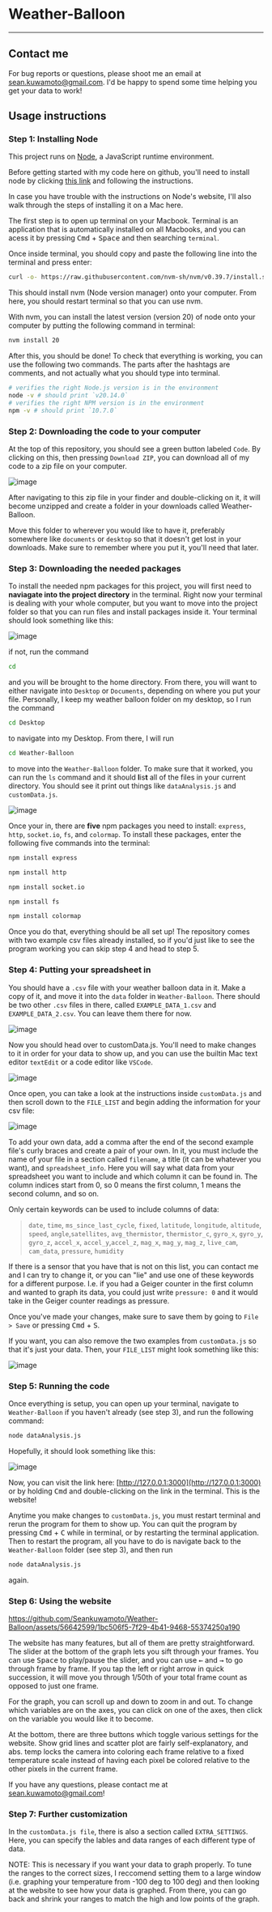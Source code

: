 # Weather-Balloon
---
## Contact me
For bug reports or questions, please shoot me an email at sean.kuwamoto@gmail.com. I'd be happy to spend some time helping you get your data to work!
## Usage instructions

### Step 1: Installing Node
This project runs on [Node](https://nodejs.org/en), a JavaScript runtime environment.

Before getting started with my code here on github, you'll need to install node by clicking [this link](https://nodejs.org/en/download/package-manager) and following the instructions.

In case you have trouble with the instructions on Node's website, I'll also walk through the steps of installing it on a Mac here.

The first step is to open up terminal on your Macbook. Terminal is an application that is automatically installed on all Macbooks, and you can acess it by pressing <kbd>Cmd</kbd> + <kbd>Space</kbd> and then searching `terminal`.

Once inside terminal, you should copy and paste the following line into the terminal and press enter:
```bash
curl -o- https://raw.githubusercontent.com/nvm-sh/nvm/v0.39.7/install.sh | bash
```
This should install nvm (Node version manager) onto your computer. From here, you should restart terminal so that you can use nvm.

With nvm, you can install the latest version (version 20) of node onto your computer by putting the following command in terminal:
```bash
nvm install 20
```

After this, you should be done! To check that everything is working, you can use the following two commands. The parts after the hashtags are comments, and not actually what you should type into terminal.
```bash
# verifies the right Node.js version is in the environment
node -v # should print `v20.14.0`
# verifies the right NPM version is in the environment
npm -v # should print `10.7.0`
```

### Step 2: Downloading the code to your computer
At the top of this repository, you should see a green button labeled `Code`. By clicking on this, then pressing `Download ZIP`, you can download all of my code to a zip file on your computer.

![image](/images/zip.png)

After navigating to this zip file in your finder and double-clicking on it, it will become unzipped and create a folder in your downloads called Weather-Balloon. 

Move this folder to wherever you would like to have it, preferably somewhere like `documents` or `desktop` so that it doesn't get lost in your downloads. Make sure to remember where you put it, you'll need that later.
### Step 3: Downloading the needed packages
To install the needed npm packages for this project, you will first need to **naviagate into the project directory** in the terminal. Right now your terminal is dealing with your whole computer, but you want to move into the project folder so that you can run files and install packages inside it. Your terminal should look something like this:

![image](/images/terminal.png)

if not, run the command
```bash
cd
```
and you will be brought to the home directory. From there, you will want to either navigate into `Desktop` or `Documents`, depending on where you put your file. Personally, I keep my weather balloon folder on my desktop, so I run the command 
```bash
cd Desktop
```
to navigate into my Desktop. From there, I will run
```bash
cd Weather-Balloon
```
to move into the `Weather-Balloon` folder. To make sure that it worked, you can run the `ls` command and it should **l**is**t** all of the files in your current directory. You should see it print out things like `dataAnalysis.js` and `customData.js`.

![image](/images/navigated.png)

Once your in, there are **five** npm packages you need to install: `express`, `http`, `socket.io`, `fs`, and `colormap`. To install these packages, enter the following five commands into the terminal:
```bash
npm install express
```
```bash
npm install http
```
```bash
npm install socket.io
```
```bash
npm install fs
```
```bash
npm install colormap
```
Once you do that, everything should be all set up! The repository comes with two example csv files already installed, so if you'd just like to see the program working you can skip step 4 and head to step 5.
### Step 4: Putting your spreadsheet in
You should have a `.csv` file with your weather balloon data in it. Make a copy of it, and move it into the `data` folder in `Weather-Balloon`. There should be two other `.csv` files in there, called `EXAMPLE_DATA_1.csv` and `EXAMPLE_DATA_2.csv`. You can leave them there for now.

![image](images/customData.png)

Now you should head over to customData.js. You'll need to make changes to it in order for your data to show up, and you can use the builtin Mac text editor `textEdit` or a code editor like `VSCode`.

![image](images/TextEdit.png)

Once open, you can take a look at the instructions inside `customData.js` and then scroll down to the `FILE_LIST` and begin adding the information for your csv file:

![image](images/yourInfo.png)

To add your own data, add a comma after the end of the second example file's curly braces and create a pair of your own. In it, you must include the name of your file in a section called `filename`, a title (it can be whatever you want), and `spreadsheet_info`. Here you will say what data from your spreadsheet you want to include and which column it can be found in. The column indices start from 0, so 0 means the first column, 1 means the second column, and so on. 

Only certain keywords can be used to include columns of data:
> `date`, `time`, `ms_since_last_cycle`, `fixed`, `latitude`, `longitude`, `altitude`, `speed`, `angle`,`satellites`, `avg_thermistor`, `thermistor_c`, `gyro_x`, `gyro_y`, `gyro_z`, `accel_x`, `accel_y`,`accel_z`, `mag_x`, `mag_y`, `mag_z`, `live_cam`, `cam_data`, `pressure`, `humidity`

If there is a sensor that you have that is not on this list, you can contact me and I can try to change it, or you can "lie" and use one of these keywords for a different purpose. I.e. if you had a Geiger counter in the first column and wanted to graph its data, you could just write `pressure: 0` and it would take in the Geiger counter readings as pressure.

Once you've made your changes, make sure to save them by going to `File > Save` or pressing <kbd>Cmd</kbd> + <kbd>S</kbd>.

If you want, you can also remove the two examples from `customData.js` so that it's just your data. Then, your `FILE_LIST` might look something like this:

![image](images/file_list.png)

### Step 5: Running the code
Once everything is setup, you can open up your terminal, navigate to `Weather-Balloon` if you haven't already (see step 3), and run the following command:
```bash
node dataAnalysis.js
```
Hopefully, it should look something like this:

![image](/images/running_the_program.png)

Now, you can visit the link here: [http://127.0.0.1:3000](http://127.0.0.1:3000)
or by holding <kbd>Cmd</kbd> and double-clicking on the link in the terminal. This is the website!

Anytime you make changes to `customData.js`, you must restart terminal and rerun the program for them to show up. You can quit the program by pressing <kbd>Cmd</kbd> + <kbd>C</kbd> while in terminal, or by restarting the terminal application. Then to restart the program, all you have to do is navigate back to the `Weather-Balloon` folder (see step 3), and then run
```bash
node dataAnalysis.js
```
again.

### Step 6: Using the website

https://github.com/Seankuwamoto/Weather-Balloon/assets/56642599/1bc506f5-7f29-4b41-9468-55374250a190

The website has many features, but all of them are pretty straightforward. The slider at the bottom of the graph lets you sift through your frames. You can use <kbd>Space</kbd> to play/pause the slider, and you can use <kbd>&#8592;</kbd> and <kbd>&#8594;</kbd> to go through frame by frame. If you tap the left or right arrow in quick succession, it will move you through 1/50th of your total frame count as opposed to just one frame.

For the graph, you can scroll up and down to zoom in and out. To change which variables are on the axes, you can click on one of the axes, then click on the variable you would like it to become. 

At the bottom, there are three buttons which toggle various settings for the website. Show grid lines and scatter plot are fairly self-explanatory, and abs. temp locks the camera into coloring each frame relative to a fixed temperature scale instead of having each pixel be colored relative to the other pixels in the current frame. 

If you have any questions, please contact me at sean.kuwamoto@gmail.com!
### Step 7: Further customization

In the `customData.js file`, there is also a section called `EXTRA_SETTINGS`. Here, you can specify the lables and data ranges of each different type of data.

NOTE: This is necessary if you want your data to graph properly. To tune the ranges to the correct sizes, I reccomend setting them to a large window (i.e. graphing your temperature from -100 deg to 100 deg) and then looking at the website to see how your data is graphed. From there, you can go back and shrink your ranges to match the high and low points of the graph.